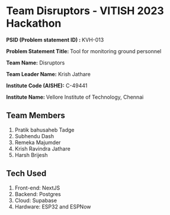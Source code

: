 # Team Disruptors - VITISH 2023 Hackathon

<b>PSID (Problem statement ID) : </b> KVH-013
   
<b>Problem Statement Title: </b> Tool for monitoring ground personnel

<b>Team Name:</b> Disruptors 

<b>Team Leader Name:</b> Krish Jathare

<b>Institute Code (AISHE):</b> C-49441

<b>Institute Name: </b> Vellore Institute of Technology, Chennai


## Team Members
1. Pratik bahusaheb Tadge
2. Subhendu Dash
3. Remeka Majumder
4. Krish Ravindra Jathare
5. Harsh Brijesh

## Tech Used
1. Front-end: NextJS
2. Backend: Postgres
3. Cloud: Supabase
4. Hardware: ESP32 and ESPNow